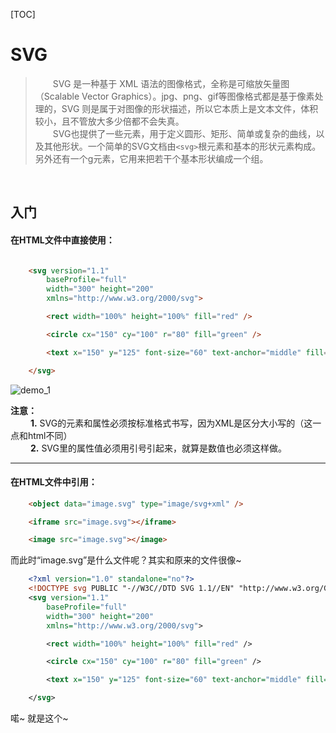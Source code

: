 [TOC]

# SVG
> &emsp;&emsp;SVG 是一种基于 XML 语法的图像格式，全称是可缩放矢量图（Scalable Vector Graphics）。jpg、png、gif等图像格式都是基于像素处理的，SVG 则是属于对图像的形状描述，所以它本质上是文本文件，体积较小，且不管放大多少倍都不会失真。<br/>
> &emsp;&emsp;SVG也提供了一些元素，用于定义圆形、矩形、简单或复杂的曲线，以及其他形状。一个简单的SVG文档由`<svg>`根元素和基本的形状元素构成。另外还有一个g元素，它用来把若干个基本形状编成一个组。<br/>

&emsp;
## 入门
#### 在HTML文件中直接使用：
```html

    <svg version="1.1"
        baseProfile="full"
	    width="300" height="200"
	    xmlns="http://www.w3.org/2000/svg">

        <rect width="100%" height="100%" fill="red" />

        <circle cx="150" cy="100" r="80" fill="green" />

        <text x="150" y="125" font-size="60" text-anchor="middle" fill="white">SVG</text>

    </svg>
```
![demo_1](https://github.com/jimwong666/GithubFile/blob/master/shareWork/20190110-canvas%26svg/svg/images/demo_1.png)

**注意：**<br/>
&emsp;&emsp; **1.** SVG的元素和属性必须按标准格式书写，因为XML是区分大小写的（这一点和html不同）<br/>
&emsp;&emsp; **2.** SVG里的属性值必须用引号引起来，就算是数值也必须这样做。<br/>

---
#### 在HTML文件中引用：
```html
    <object data="image.svg" type="image/svg+xml" />
```
```html
    <iframe src="image.svg"></iframe>
```
```html
    <image src="image.svg"></image>
```
而此时“image.svg”是什么文件呢？其实和原来的文件很像~
```xml
    <?xml version="1.0" standalone="no"?>
    <!DOCTYPE svg PUBLIC "-//W3C//DTD SVG 1.1//EN" "http://www.w3.org/Graphics/SVG/1.1/DTD/svg11.dtd">
    <svg version="1.1"
	    baseProfile="full"
	    width="300" height="200"
	    xmlns="http://www.w3.org/2000/svg">

	    <rect width="100%" height="100%" fill="red" />

	    <circle cx="150" cy="100" r="80" fill="green" />

	    <text x="150" y="125" font-size="60" text-anchor="middle" fill="white">SVG</text>

    </svg>
```
喏~ 就是这个~